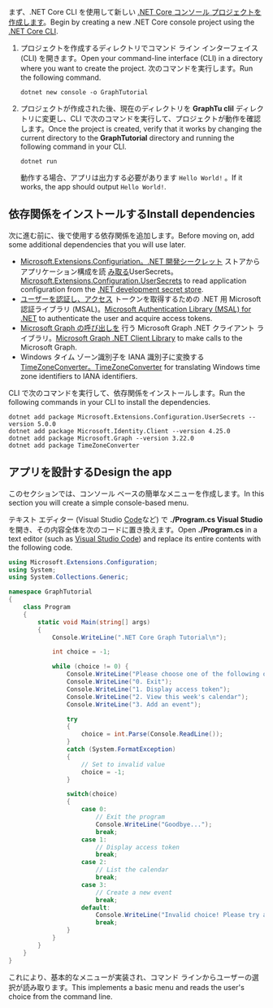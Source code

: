 <!-- markdownlint-disable MD002 MD041 -->

<span data-ttu-id="8ff0d-101">まず、.NET Core CLI を使用して新しい [.NET Core コンソール プロジェクトを作成します](/dotnet/core/tools/)。</span><span class="sxs-lookup"><span data-stu-id="8ff0d-101">Begin by creating a new .NET Core console project using the [.NET Core CLI](/dotnet/core/tools/).</span></span>

1. <span data-ttu-id="8ff0d-102">プロジェクトを作成するディレクトリでコマンド ライン インターフェイス (CLI) を開きます。</span><span class="sxs-lookup"><span data-stu-id="8ff0d-102">Open your command-line interface (CLI) in a directory where you want to create the project.</span></span> <span data-ttu-id="8ff0d-103">次のコマンドを実行します。</span><span class="sxs-lookup"><span data-stu-id="8ff0d-103">Run the following command.</span></span>

    ```Shell
    dotnet new console -o GraphTutorial
    ```

1. <span data-ttu-id="8ff0d-104">プロジェクトが作成された後、現在のディレクトリを **GraphTu clil** ディレクトリに変更し、CLI で次のコマンドを実行して、プロジェクトが動作を確認します。</span><span class="sxs-lookup"><span data-stu-id="8ff0d-104">Once the project is created, verify that it works by changing the current directory to the **GraphTutorial** directory and running the following command in your CLI.</span></span>

    ```Shell
    dotnet run
    ```

    <span data-ttu-id="8ff0d-105">動作する場合、アプリは出力する必要があります `Hello World!` 。</span><span class="sxs-lookup"><span data-stu-id="8ff0d-105">If it works, the app should output `Hello World!`.</span></span>

## <a name="install-dependencies"></a><span data-ttu-id="8ff0d-106">依存関係をインストールする</span><span class="sxs-lookup"><span data-stu-id="8ff0d-106">Install dependencies</span></span>

<span data-ttu-id="8ff0d-107">次に進む前に、後で使用する依存関係を追加します。</span><span class="sxs-lookup"><span data-stu-id="8ff0d-107">Before moving on, add some additional dependencies that you will use later.</span></span>

- <span data-ttu-id="8ff0d-108">[Microsoft.Extensions.Configuriation。.NET 開発シークレット](https://github.com/aspnet/extensions) ストアからアプリケーション構成を読 [み取る](https://docs.microsoft.com/aspnet/core/security/app-secrets)UserSecrets。</span><span class="sxs-lookup"><span data-stu-id="8ff0d-108">[Microsoft.Extensions.Configuration.UserSecrets](https://github.com/aspnet/extensions) to read application configuration from the [.NET development secret store](https://docs.microsoft.com/aspnet/core/security/app-secrets).</span></span>
- <span data-ttu-id="8ff0d-109">[ユーザーを認証し、アクセス](https://github.com/AzureAD/microsoft-authentication-library-for-dotnet) トークンを取得するための .NET 用 Microsoft 認証ライブラリ (MSAL)。</span><span class="sxs-lookup"><span data-stu-id="8ff0d-109">[Microsoft Authentication Library (MSAL) for .NET](https://github.com/AzureAD/microsoft-authentication-library-for-dotnet) to authenticate the user and acquire access tokens.</span></span>
- <span data-ttu-id="8ff0d-110">[Microsoft Graph の呼び出しを](https://github.com/microsoftgraph/msgraph-sdk-dotnet) 行う Microsoft Graph .NET クライアント ライブラリ。</span><span class="sxs-lookup"><span data-stu-id="8ff0d-110">[Microsoft Graph .NET Client Library](https://github.com/microsoftgraph/msgraph-sdk-dotnet) to make calls to the Microsoft Graph.</span></span>
- <span data-ttu-id="8ff0d-111">Windows タイム ゾーン識別子を IANA 識別子に変換する[TimeZoneConverter。](https://github.com/mj1856/TimeZoneConverter)</span><span class="sxs-lookup"><span data-stu-id="8ff0d-111">[TimeZoneConverter](https://github.com/mj1856/TimeZoneConverter) for translating Windows time zone identifiers to IANA identifiers.</span></span>

<span data-ttu-id="8ff0d-112">CLI で次のコマンドを実行して、依存関係をインストールします。</span><span class="sxs-lookup"><span data-stu-id="8ff0d-112">Run the following commands in your CLI to install the dependencies.</span></span>

```Shell
dotnet add package Microsoft.Extensions.Configuration.UserSecrets --version 5.0.0
dotnet add package Microsoft.Identity.Client --version 4.25.0
dotnet add package Microsoft.Graph --version 3.22.0
dotnet add package TimeZoneConverter
```

## <a name="design-the-app"></a><span data-ttu-id="8ff0d-113">アプリを設計する</span><span class="sxs-lookup"><span data-stu-id="8ff0d-113">Design the app</span></span>

<span data-ttu-id="8ff0d-114">このセクションでは、コンソール ベースの簡単なメニューを作成します。</span><span class="sxs-lookup"><span data-stu-id="8ff0d-114">In this section you will create a simple console-based menu.</span></span>

<span data-ttu-id="8ff0d-115">テキスト エディター (Visual Studio [Code](https://code.visualstudio.com/)など) で **./Program.cs Visual Studio** を開き、その内容全体を次のコードに置き換えます。</span><span class="sxs-lookup"><span data-stu-id="8ff0d-115">Open **./Program.cs** in a text editor (such as [Visual Studio Code](https://code.visualstudio.com/)) and replace its entire contents with the following code.</span></span>

```csharp
using Microsoft.Extensions.Configuration;
using System;
using System.Collections.Generic;

namespace GraphTutorial
{
    class Program
    {
        static void Main(string[] args)
        {
            Console.WriteLine(".NET Core Graph Tutorial\n");

            int choice = -1;

            while (choice != 0) {
                Console.WriteLine("Please choose one of the following options:");
                Console.WriteLine("0. Exit");
                Console.WriteLine("1. Display access token");
                Console.WriteLine("2. View this week's calendar");
                Console.WriteLine("3. Add an event");

                try
                {
                    choice = int.Parse(Console.ReadLine());
                }
                catch (System.FormatException)
                {
                    // Set to invalid value
                    choice = -1;
                }

                switch(choice)
                {
                    case 0:
                        // Exit the program
                        Console.WriteLine("Goodbye...");
                        break;
                    case 1:
                        // Display access token
                        break;
                    case 2:
                        // List the calendar
                        break;
                    case 3:
                        // Create a new event
                        break;
                    default:
                        Console.WriteLine("Invalid choice! Please try again.");
                        break;
                }
            }
        }
    }
}
```

<span data-ttu-id="8ff0d-116">これにより、基本的なメニューが実装され、コマンド ラインからユーザーの選択が読み取ります。</span><span class="sxs-lookup"><span data-stu-id="8ff0d-116">This implements a basic menu and reads the user's choice from the command line.</span></span>
